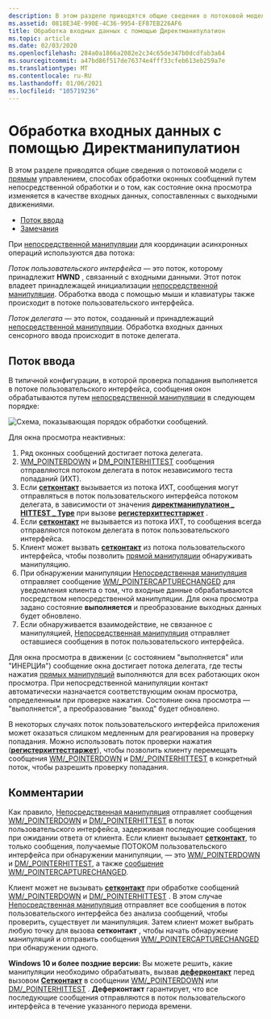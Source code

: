 ```yaml
---
description: В этом разделе приводятся общие сведения о потоковой модели с прямым управлением, способах обработки оконных сообщений путем непосредственной обработки и о том, как состояние окна просмотра изменяется в качестве входных данных, сопоставленных с выходными движениями.
ms.assetid: 0818E34E-990E-4C36-9954-EF87EB226AF6
title: Обработка входных данных с помощью Директманипулатион
ms.topic: article
ms.date: 02/03/2020
ms.openlocfilehash: 284a0a1866a2082e2c34c65de347b0dcdfab3a64
ms.sourcegitcommit: a47bd86f517de76374e4fff33cfeb613eb259a7e
ms.translationtype: MT
ms.contentlocale: ru-RU
ms.lasthandoff: 01/06/2021
ms.locfileid: "105719236"
---
```

# <a name="processing-input-with-directmanipulation"></a>Обработка входных данных с помощью Директманипулатион

В этом разделе приводятся общие сведения о потоковой модели с [прямым](direct-manipulation-portal.md) управлением, способах обработки оконных сообщений путем непосредственной обработки и о том, как состояние окна просмотра изменяется в качестве входных данных, сопоставленных с выходными движениями.

- [Поток ввода](#input-flow)
- [Замечания](#remarks)

При [непосредственной манипуляции](direct-manipulation-portal.md) для координации асинхронных операций используются два потока:

*Поток пользовательского интерфейса* — это поток, которому принадлежит **HWND** , связанный с входными данными. Этот поток владеет принадлежащей инициализации [непосредственной манипуляции](direct-manipulation-portal.md). Обработка ввода с помощью мыши и клавиатуры также происходит в потоке пользовательского интерфейса.

*Поток делегата* — это поток, созданный и принадлежащий [непосредственной манипуляции](direct-manipulation-portal.md). Обработка входных данных сенсорного ввода происходит в потоке делегата.

## <a name="input-flow"></a>Поток ввода

В типичной конфигурации, в которой проверка попадания выполняется в потоке пользовательского интерфейса, сообщения окон обрабатываются путем [непосредственной манипуляции](direct-manipulation-portal.md) в следующем порядке:

![Схема, показывающая порядок обработки сообщений.](images/inputprocessing.png)

Для окна просмотра неактивных:

1. Ряд оконных сообщений достигает потока делегата.
2. [WM_POINTERDOWN](../inputmsg/wm-pointerdown.md) и [DM_POINTERHITTEST](../inputmsg/dm-pointerhittest.md) сообщения отправляются потоком делегата в поток независимого теста попаданий (ИХТ).
3. Если [**сетконтакт**](/windows/win32/api/DirectManipulation/nf-directmanipulation-idirectmanipulationviewport-setcontact) вызывается из потока ИХТ, сообщения могут отправляться в поток пользовательского интерфейса потоком делегата, в зависимости от значения [**директманипулатион \_ HITTEST \_ Type**](/windows/win32/api/directmanipulation/ne-directmanipulation-directmanipulation_hittest_type) при вызове [**регистерхиттесттаржет**](/windows/win32/api/DirectManipulation/nf-directmanipulation-idirectmanipulationmanager-registerhittesttarget) .
4. Если [**сетконтакт**](/windows/win32/api/DirectManipulation/nf-directmanipulation-idirectmanipulationviewport-setcontact) не вызывается из потока ИХТ, то сообщения всегда отправляются потоком делегата в поток пользовательского интерфейса.
5. Клиент может вызвать [**сетконтакт**](/windows/win32/api/DirectManipulation/nf-directmanipulation-idirectmanipulationviewport-setcontact) из потока пользовательского интерфейса, чтобы позволить [прямой манипуляции](direct-manipulation-portal.md) обнаруживать манипуляцию.
6. При обнаружении манипуляции [Непосредственная манипуляция](direct-manipulation-portal.md) отправляет сообщение [WM/_POINTERCAPTURECHANGED](../inputmsg/wm-pointercapturechanged.md) для уведомления клиента о том, что входные данные обрабатываются посредством непосредственной манипуляции. Для окна просмотра задано состояние **выполняется** и преобразование выходных данных будет обновлено.
7. Если обнаруживается взаимодействие, не связанное с манипуляцией, [Непосредственная манипуляция](direct-manipulation-portal.md) отправляет оставшиеся сообщения в поток пользовательского интерфейса.

Для окна просмотра в движении (с состоянием "выполняется&quot; или &quot;ИНЕРЦИя") сообщение окна достигает потока делегата, где тесты нажатия [прямых манипуляций](direct-manipulation-portal.md) выполняются для всех работающих окон просмотра. При непосредственной манипуляции контакт автоматически назначается соответствующим окнам просмотра, определенным при проверке нажатия. Состояние окна просмотра — "выполняется", а преобразование "выход" будет обновлено.

В некоторых случаях поток пользовательского интерфейса приложения может оказаться слишком медленным для реагирования на проверку попадания. Можно использовать поток проверки нажатия ([**регистерхиттесттаржет**](/windows/win32/api/DirectManipulation/nf-directmanipulation-idirectmanipulationmanager-registerhittesttarget)), чтобы позволить клиенту перемещать сообщения [WM/_POINTERDOWN](../inputmsg/wm-pointerdown.md) и [DM/_POINTERHITTEST](../inputmsg/dm-pointerhittest.md) в конкретный поток, чтобы разрешить проверку попадания.

## <a name="remarks"></a>Комментарии

Как правило, [Непосредственная манипуляция](direct-manipulation-portal.md) отправляет сообщения [WM/_POINTERDOWN](../inputmsg/wm-pointerdown.md) и [DM/_POINTERHITTEST](../inputmsg/dm-pointerhittest.md) в поток пользовательского интерфейса, задерживая последующие сообщения при ожидании ответа от клиента. Если клиент вызывает [**сетконтакт**](/windows/win32/api/DirectManipulation/nf-directmanipulation-idirectmanipulationviewport-setcontact), то только сообщения, получаемые ПОТОКОМ пользовательского интерфейса при обнаружении манипуляции, — это [WM/_POINTERDOWN](../inputmsg/wm-pointerdown.md) и [DM/_POINTERHITTEST](../inputmsg/dm-pointerhittest.md), а также [сообщение WM/_POINTERCAPTURECHANGED](../inputmsg/wm-pointercapturechanged.md).

Клиент может не вызывать [**сетконтакт**](/windows/win32/api/DirectManipulation/nf-directmanipulation-idirectmanipulationviewport-setcontact) при обработке сообщений [WM/_POINTERDOWN](../inputmsg/wm-pointerdown.md) и [DM/_POINTERHITTEST](../inputmsg/dm-pointerhittest.md) . В этом случае [Непосредственная манипуляция](direct-manipulation-portal.md) отправляет все сообщения в поток пользовательского интерфейса без анализа сообщений, чтобы проверить, существует ли манипуляция. Затем клиент может выбрать любую точку для вызова **сетконтакт** , чтобы начать обнаружение манипуляций и отправить сообщения [WM/_POINTERCAPTURECHANGED](../inputmsg/wm-pointercapturechanged.md) при обнаружении одного.

**Windows 10 и более поздние версии:** Вы можете решить, какие манипуляции необходимо обрабатывать, вызвав [**деферконтакт**](/windows/win32/api/DirectManipulation/nf-directmanipulation-idirectmanipulationdefercontactservice-defercontact) перед вызовом [**Сетконтакт**](/windows/win32/api/DirectManipulation/nf-directmanipulation-idirectmanipulationviewport-setcontact) в сообщении [WM/_POINTERDOWN](../inputmsg/wm-pointerdown.md) или [DM/_POINTERHITTEST](../inputmsg/dm-pointerhittest.md) . **Деферконтакт** гарантирует, что все последующие сообщения отправляются в поток пользовательского интерфейса в течение указанного периода времени.
